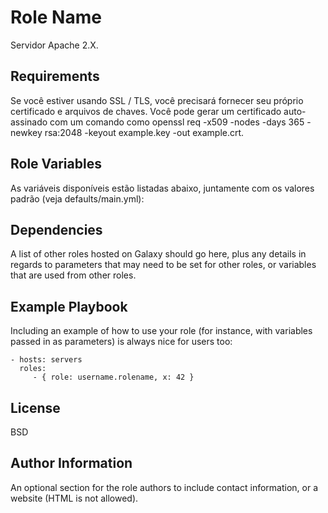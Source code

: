 Role Name
=========

Servidor Apache 2.X.

Requirements
------------

Se você estiver usando SSL / TLS, você precisará fornecer seu próprio certificado e arquivos de chaves. Você pode gerar um certificado auto-assinado com um comando como openssl req -x509 -nodes -days 365 -newkey rsa:2048 -keyout example.key -out example.crt.

Role Variables
--------------

As variáveis ​​disponíveis estão listadas abaixo, juntamente com os valores padrão (veja defaults/main.yml):

Dependencies
------------

A list of other roles hosted on Galaxy should go here, plus any details in regards to parameters that may need to be set for other roles, or variables that are used from other roles.

Example Playbook
----------------

Including an example of how to use your role (for instance, with variables passed in as parameters) is always nice for users too:

    - hosts: servers
      roles:
         - { role: username.rolename, x: 42 }

License
-------

BSD

Author Information
------------------

An optional section for the role authors to include contact information, or a website (HTML is not allowed).
